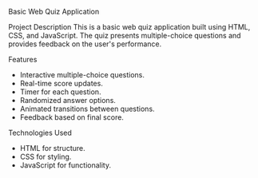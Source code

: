 Basic Web Quiz Application

Project Description
This is a basic web quiz application built using HTML, CSS, and JavaScript. The quiz presents multiple-choice questions and provides feedback on the user's performance.

 Features
- Interactive multiple-choice questions.
- Real-time score updates.
- Timer for each question.
- Randomized answer options.
- Animated transitions between questions.
- Feedback based on final score.

 Technologies Used
- HTML for structure.
- CSS for styling.
- JavaScript for functionality.

